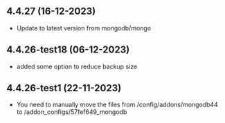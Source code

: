 
## 4.4.27 (16-12-2023)
- Update to latest version from mongodb/mongo
## 4.4.26-test18 (06-12-2023)
- added some option to reduce backup size

## 4.4.26-test1 (22-11-2023)
- You need to manually move the files from /config/addons/mongodb44 to /addon_configs/57fef649_mongodb